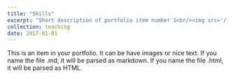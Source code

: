 ```yaml
---
title: "Skills"
excerpt: "Short description of portfolio item number 1<br/><img src='/images/Skills.png'>"
collection: teaching
date: 2017-01-01
---
```


This is an item in your portfolio. It can be have images or nice text. If you name the file .md, it will be parsed as markdown. If you name the file .html, it will be parsed as HTML. 
